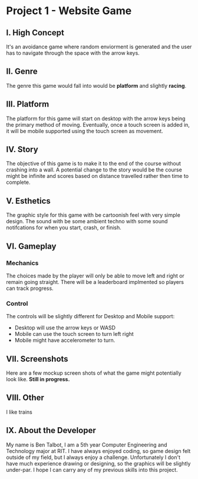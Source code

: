 # Project 1 - Website Game #

## I. High Concept ##

It's an avoidance game where random enviorment is generated and the user has to navigate through the space with the arrow keys.

## II. Genre ##

The genre this game would fall into would be **platform** and slightly **racing**.

## III. Platform ##

The platform for this game will start on desktop with the arrow keys being the primary method of moving. Eventually, once a touch screen is added in, it will be mobile supported using the touch screen as movement.

## IV. Story ##

The objective of this game is to make it to the end of the course without crashing into a wall. A potential change to the story would be the course might be infinite and scores based on distance travelled rather then time to complete.

## V. Esthetics ##
The graphic style for this game with be  cartoonish feel with very simple design. The sound with be some ambient techno with some sound notifcations for when you start, crash, or finish.

## VI. Gameplay ##

### Mechanics ###
The choices made by the player will only be able to move left and right or remain going straight. There will be a leaderboard implmented so players can track progress.

### Control ###
The controls will be slightly different for Desktop and Mobile support:
- Desktop will use the arrow keys or WASD
- Mobile can use the touch screen to turn left right
- Mobile might have accelerometer to turn. 

## VII. Screenshots ##
Here are a few mockup screen shots of what the game might potentially look like. 
**Still in progress.**

## VIII. Other ##
I like trains

## IX. About the Developer ##
My name is Ben Talbot, I am a 5th year Computer Engineering and Technology major at RIT. I have always enjoyed coding, so game design felt outside of my field, but I always enjoy a challenge. Unfortunately I don't have much experience drawing or designing, so the graphics will be slightly under-par. I hope I can carry any of my previous skills into this project.
